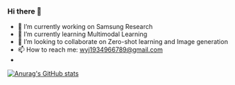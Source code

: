 ### Hi there 👋
- 🔭 I’m currently working on Samsung Research
- 🌱 I’m currently learning Multimodal Learning
- 👯 I’m looking to collaborate on Zero-shot learning and Image generation
- 📫 How to reach me: wyj1934966789@gmail.com
- 
[![Anurag's GitHub stats](https://github-readme-stats.vercel.app/api?username=anuraghazra)](https://github.com/AnonymousDestroyer/github-readme-stats)

<!--
**AnonymousDestroyer/AnonymousDestroyer** is a ✨ _special_ ✨ repository because its `README.md` (this file) appears on your GitHub profile.

Here are some ideas to get you started:

- 🔭 I’m currently working on ...
- 🌱 I’m currently learning ...
- 👯 I’m looking to collaborate on ...
- 🤔 I’m looking for help with ...
- 💬 Ask me about ...
- 📫 How to reach me: ...
- 😄 Pronouns: ...
- ⚡ Fun fact: ...
-->
